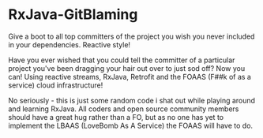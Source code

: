 RxJava-GitBlaming
=================

Give a boot to all top committers of the project you wish you never included in your dependencies. Reactive style!

Have you ever wished that you could tell the committer of a particular project you've been dragging your hair out over to just sod off? Now you can! Using reactive streams, RxJava, Retrofit and the FOAAS (F##k of as a service) cloud infrastructure!

No seriously - this is just some random code i shat out while playing around and learning RxJava.
All coders and open source community members should have a great hug rather than a FO, but as no one has yet to implement the LBAAS (LoveBomb As A Service) the FOAAS will have to do.
